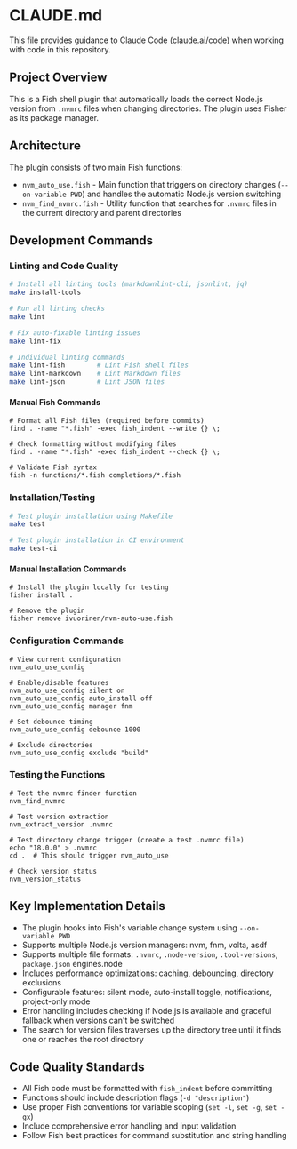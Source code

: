 # CLAUDE.md

This file provides guidance to Claude Code (claude.ai/code) when working with code in this repository.

## Project Overview

This is a Fish shell plugin that automatically loads the correct Node.js version from `.nvmrc` files when
changing directories. The plugin uses Fisher as its package manager.

## Architecture

The plugin consists of two main Fish functions:

- `nvm_auto_use.fish` - Main function that triggers on directory changes (`--on-variable PWD`) and handles
  the automatic Node.js version switching
- `nvm_find_nvmrc.fish` - Utility function that searches for `.nvmrc` files in the current directory and parent directories

## Development Commands

### Linting and Code Quality

```bash
# Install all linting tools (markdownlint-cli, jsonlint, jq)
make install-tools

# Run all linting checks
make lint

# Fix auto-fixable linting issues
make lint-fix

# Individual linting commands
make lint-fish        # Lint Fish shell files
make lint-markdown    # Lint Markdown files  
make lint-json        # Lint JSON files
```

#### Manual Fish Commands

```fish
# Format all Fish files (required before commits)
find . -name "*.fish" -exec fish_indent --write {} \;

# Check formatting without modifying files
find . -name "*.fish" -exec fish_indent --check {} \;

# Validate Fish syntax
fish -n functions/*.fish completions/*.fish
```

### Installation/Testing

```bash
# Test plugin installation using Makefile
make test

# Test plugin installation in CI environment
make test-ci
```

#### Manual Installation Commands

```fish
# Install the plugin locally for testing
fisher install .

# Remove the plugin
fisher remove ivuorinen/nvm-auto-use.fish
```

### Configuration Commands

```fish
# View current configuration
nvm_auto_use_config

# Enable/disable features
nvm_auto_use_config silent on
nvm_auto_use_config auto_install off
nvm_auto_use_config manager fnm

# Set debounce timing
nvm_auto_use_config debounce 1000

# Exclude directories
nvm_auto_use_config exclude "build"
```

### Testing the Functions

```fish
# Test the nvmrc finder function
nvm_find_nvmrc

# Test version extraction
nvm_extract_version .nvmrc

# Test directory change trigger (create a test .nvmrc file)
echo "18.0.0" > .nvmrc
cd .  # This should trigger nvm_auto_use

# Check version status
nvm_version_status
```

## Key Implementation Details

- The plugin hooks into Fish's variable change system using `--on-variable PWD`
- Supports multiple Node.js version managers: nvm, fnm, volta, asdf
- Supports multiple file formats: `.nvmrc`, `.node-version`, `.tool-versions`, `package.json` engines.node
- Includes performance optimizations: caching, debouncing, directory exclusions
- Configurable features: silent mode, auto-install toggle, notifications, project-only mode
- Error handling includes checking if Node.js is available and graceful fallback when versions can't be switched
- The search for version files traverses up the directory tree until it finds one or reaches the root directory

## Code Quality Standards

- All Fish code must be formatted with `fish_indent` before committing
- Functions should include description flags (`-d "description"`)
- Use proper Fish conventions for variable scoping (`set -l`, `set -g`, `set -gx`)
- Include comprehensive error handling and input validation
- Follow Fish best practices for command substitution and string handling

